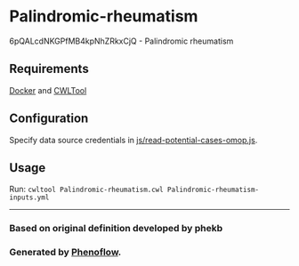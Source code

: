 # Palindromic-rheumatism

6pQALcdNKGPfMB4kpNhZRkxCjQ - Palindromic rheumatism

## Requirements

[Docker](https://docs.docker.com/install/) and [CWLTool](https://github.com/common-workflow-language/cwltool#install)

## Configuration

Specify data source credentials in [js/read-potential-cases-omop.js](js/read-potential-cases-omop.js).

## Usage

Run: `cwltool Palindromic-rheumatism.cwl Palindromic-rheumatism-inputs.yml`

***

### Based on original definition developed by phekb
### Generated by [Phenoflow](https://kclhi.org/phenoflow).
